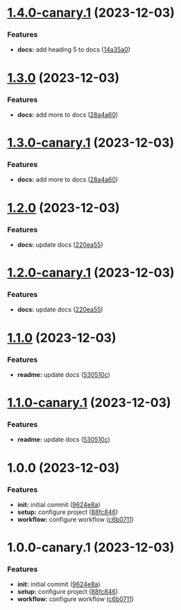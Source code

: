 # [1.4.0-canary.1](https://github.com/farsabbutt/semantic-release/compare/v1.3.0...v1.4.0-canary.1) (2023-12-03)


### Features

* **docs:** add heading 5 to docs ([14a35a0](https://github.com/farsabbutt/semantic-release/commit/14a35a07992f371f779e8868af9ec7325562f9cf))

# [1.3.0](https://github.com/farsabbutt/semantic-release/compare/v1.2.0...v1.3.0) (2023-12-03)


### Features

* **docs:** add more to docs ([28a4a60](https://github.com/farsabbutt/semantic-release/commit/28a4a602aa13ef4981e9a02435bfc4402b870151))

# [1.3.0-canary.1](https://github.com/farsabbutt/semantic-release/compare/v1.2.0...v1.3.0-canary.1) (2023-12-03)


### Features

* **docs:** add more to docs ([28a4a60](https://github.com/farsabbutt/semantic-release/commit/28a4a602aa13ef4981e9a02435bfc4402b870151))

# [1.2.0](https://github.com/farsabbutt/semantic-release/compare/v1.1.0...v1.2.0) (2023-12-03)


### Features

* **docs:** update docs ([220ea55](https://github.com/farsabbutt/semantic-release/commit/220ea55c9cbc26223b7afe3c269fc5338cc617ca))

# [1.2.0-canary.1](https://github.com/farsabbutt/semantic-release/compare/v1.1.0...v1.2.0-canary.1) (2023-12-03)


### Features

* **docs:** update docs ([220ea55](https://github.com/farsabbutt/semantic-release/commit/220ea55c9cbc26223b7afe3c269fc5338cc617ca))

# [1.1.0](https://github.com/farsabbutt/semantic-release/compare/v1.0.0...v1.1.0) (2023-12-03)


### Features

* **readme:** update docs ([530510c](https://github.com/farsabbutt/semantic-release/commit/530510c9057bf8b8fe2aa72e5f3d46e341c81efb))

# [1.1.0-canary.1](https://github.com/farsabbutt/semantic-release/compare/v1.0.0...v1.1.0-canary.1) (2023-12-03)


### Features

* **readme:** update docs ([530510c](https://github.com/farsabbutt/semantic-release/commit/530510c9057bf8b8fe2aa72e5f3d46e341c81efb))

# 1.0.0 (2023-12-03)


### Features

* **init:** initial commit ([9624e8a](https://github.com/farsabbutt/semantic-release/commit/9624e8a11f216a2a02f862d15c7ddf9ad2214a83))
* **setup:** configure project ([88fc846](https://github.com/farsabbutt/semantic-release/commit/88fc846a9ffcec047df96c86e042b7bf55a26be8))
* **workflow:** configure workflow ([c6b0711](https://github.com/farsabbutt/semantic-release/commit/c6b0711b41187b343bf7a4262c53d8b2b8521255))

# 1.0.0-canary.1 (2023-12-03)


### Features

* **init:** initial commit ([9624e8a](https://github.com/farsabbutt/semantic-release/commit/9624e8a11f216a2a02f862d15c7ddf9ad2214a83))
* **setup:** configure project ([88fc846](https://github.com/farsabbutt/semantic-release/commit/88fc846a9ffcec047df96c86e042b7bf55a26be8))
* **workflow:** configure workflow ([c6b0711](https://github.com/farsabbutt/semantic-release/commit/c6b0711b41187b343bf7a4262c53d8b2b8521255))
